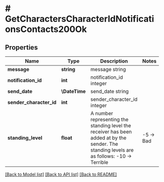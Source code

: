 # # GetCharactersCharacterIdNotificationsContacts200Ok

## Properties

Name | Type | Description | Notes
------------ | ------------- | ------------- | -------------
**message** | **string** | message string |
**notification_id** | **int** | notification_id integer |
**send_date** | **\DateTime** | send_date string |
**sender_character_id** | **int** | sender_character_id integer |
**standing_level** | **float** | A number representing the standing level the receiver has been added at by the sender. The standing levels are as follows: -10 -&gt; Terrible | -5 -&gt; Bad |  0 -&gt; Neutral |  5 -&gt; Good |  10 -&gt; Excellent |

[[Back to Model list]](../../README.md#models) [[Back to API list]](../../README.md#endpoints) [[Back to README]](../../README.md)
